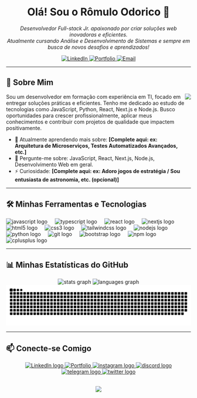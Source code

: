 <h1 align="center">Olá! Sou o Rômulo Odorico 👋</h1>
<p align="center">
  <em>Desenvolvedor Full-stack Jr. apaixonado por criar soluções web inovadoras e eficientes.</em>
  <br/>
  <em>Atualmente cursando Análise e Desenvolvimento de Sistemas e sempre em busca de novos desafios e aprendizados!</em>
</p>

<p align="center">
  <a href="https://www.linkedin.com/in/r%C3%B4mulo-odorico-752420271/" target="_blank">
    <img src="https://img.shields.io/badge/LinkedIn-0077B5?style=for-the-badge&logo=linkedin&logoColor=white" alt="LinkedIn"/>
  </a>
  <a href="https://v0-junior-portfolio-mu.vercel.app/#sobre" target="_blank">
    <img src="https://img.shields.io/badge/Portfólio-34D399?style=for-the-badge&logo=Next.js&logoColor=white" alt="Portfolio"/>
  </a>
  <a href="mailto:seu-email-profissional@example.com" target="_blank"> <img src="https://img.shields.io/badge/Email-D14836?style=for-the-badge&logo=gmail&logoColor=white" alt="Email"/>
  </a>
</p>

---

## 🚀 Sobre Mim

<img align="right" height="150" src="https://media.tenor.com/Rypu-zBagA4AAAAi/halloween-ghost.gif"  /> Sou um desenvolvedor em formação com experiência em TI, focado em entregar soluções práticas e eficientes. Tenho me dedicado ao estudo de tecnologias como JavaScript, Python, React, Next.js e Node.js. Busco oportunidades para crescer profissionalmente, aplicar meus conhecimentos e contribuir com projetos de qualidade que impactem positivamente.

* 🌱 Atualmente aprendendo mais sobre: **[Complete aqui: ex: Arquitetura de Microserviços, Testes Automatizados Avançados, etc.]**
* 💬 Pergunte-me sobre: JavaScript, React, Next.js, Node.js, Desenvolvimento Web em geral.
* ⚡ Curiosidade: **[Complete aqui: ex: Adoro jogos de estratégia / Sou entusiasta de astronomia, etc. (opcional)]**

---

## 🛠️ Minhas Ferramentas e Tecnologias

<p align="left">
  <img src="https://cdn.jsdelivr.net/gh/devicons/devicon/icons/javascript/javascript-original.svg" height="40" alt="javascript logo" title="JavaScript" />
  <img width="12" />
  <img src="https://cdn.jsdelivr.net/gh/devicons/devicon/icons/typescript/typescript-original.svg" height="40" alt="typescript logo" title="TypeScript"/>
  <img width="12" />
  <img src="https://cdn.jsdelivr.net/gh/devicons/devicon/icons/react/react-original.svg" height="40" alt="react logo" title="React"/>
  <img width="12" />
  <img src="https://cdn.jsdelivr.net/gh/devicons/devicon/icons/nextjs/nextjs-original-wordmark.svg" height="40" alt="nextjs logo" title="Next.js"/>
  <img width="12" />
  <img src="https://cdn.jsdelivr.net/gh/devicons/devicon/icons/html5/html5-original.svg" height="40" alt="html5 logo" title="HTML5"/>
  <img width="12" />
  <img src="https://cdn.jsdelivr.net/gh/devicons/devicon/icons/css3/css3-original.svg" height="40" alt="css3 logo" title="CSS3"/>
  <img width="12" />
  <img src="https://cdn.jsdelivr.net/gh/devicons/devicon/icons/tailwindcss/tailwindcss-original-wordmark.svg" height="40" alt="tailwindcss logo" title="Tailwind CSS"/>
  <img width="12" />
  <img src="https://cdn.jsdelivr.net/gh/devicons/devicon/icons/nodejs/nodejs-original.svg" height="40" alt="nodejs logo" title="Node.js"/>
  <img width="12" />
  <img src="https://cdn.jsdelivr.net/gh/devicons/devicon/icons/python/python-original.svg" height="40" alt="python logo" title="Python"/>
  <img width="12" />
  <img src="https://cdn.jsdelivr.net/gh/devicons/devicon/icons/git/git-original.svg" height="40" alt="git logo" title="Git"/>
  <img width="12" />
  <img src="https://cdn.jsdelivr.net/gh/devicons/devicon/icons/bootstrap/bootstrap-original.svg" height="40" alt="bootstrap logo" title="Bootstrap"/>
  <img width="12" />
  <img src="https://cdn.jsdelivr.net/gh/devicons/devicon/icons/npm/npm-original-wordmark.svg" height="40" alt="npm logo" title="npm"/>
  <img width="12" />
  <img src="https://cdn.jsdelivr.net/gh/devicons/devicon/icons/cplusplus/cplusplus-original.svg" height="40" alt="cplusplus logo" title="C++"/> </p>

---

## 📊 Minhas Estatísticas do GitHub

<div align="center">
  <img src="https://github-readme-stats.vercel.app/api?username=isrmulo&hide_title=false&hide_rank=false&show_icons=true&include_all_commits=true&count_private=true&disable_animations=false&theme=dracula&locale=pt-br&hide_border=false&order=1" height="170" alt="stats graph"  />
  <img src="https://github-readme-stats.vercel.app/api/top-langs?username=isrmulo&locale=pt-br&hide_title=false&layout=compact&card_width=320&langs_count=6&theme=dracula&hide_border=false&order=2" height="170" alt="languages graph"  />
</div>

<div align="center">
  <img src="https://raw.githubusercontent.com/Platane/snk/output/github-contribution-grid-snake.svg" alt="snake contribution grid">
</div>

---

## 📫 Conecte-se Comigo

<p align="center">
  <a href="https://www.linkedin.com/in/r%C3%B4mulo-odorico-752420271/" target="_blank">
    <img src="https://img.shields.io/badge/LinkedIn-0077B5?style=for-the-badge&logo=linkedin&logoColor=white" height="35" alt="LinkedIn logo"/>
  </a>
  <a href="https://v0-junior-portfolio-mu.vercel.app/#sobre" target="_blank">
    <img src="https://img.shields.io/badge/Portfólio-34D399?style=for-the-badge&logo=Next.js&logoColor=white" height="35" alt="Portfolio"/>
  </a>
  <a href="https://www.instagram.com/isrmulo_/" target="_blank">
    <img src="https://img.shields.io/static/v1?message=Instagram&logo=instagram&label=&color=E4405F&logoColor=white&labelColor=&style=for-the-badge" height="35" alt="instagram logo"  />
  </a>
  <a href="https://discordapp.com/users/SEU_USER_ID_DISCORD" target="_blank"> <img src="https://img.shields.io/static/v1?message=Discord&logo=discord&label=&color=7289DA&logoColor=white&labelColor=&style=for-the-badge" height="35" alt="discord logo"  />
  </a>
  <a href="https://t.me/HanSoloS2" target="_blank">
    <img src="https://img.shields.io/static/v1?message=Telegram&logo=telegram&label=&color=2CA5E0&logoColor=white&labelColor=&style=for-the-badge" height="35" alt="telegram logo"  />
  </a>
  <a href="https://x.com/HanSolode4" target="_blank">
    <img src="https://img.shields.io/static/v1?message=Twitter&logo=twitter&label=&color=1DA1F2&logoColor=white&labelColor=&style=for-the-badge" height="35" alt="twitter logo"  />
  </a>
</p>

<br clear="both">

<div align="center">
  <img src="https://profile-counter.glitch.me/isrmulo/count.svg?"  />
</div>
